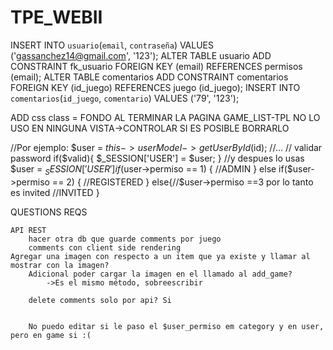 # TPE_WEBII

INSERT INTO `usuario`(`email`, `contraseña`) VALUES ('gassanchez14@gmail.com', '123');
ALTER TABLE usuario ADD CONSTRAINT fk_usuario FOREIGN KEY (email) REFERENCES permisos (email);
ALTER TABLE comentarios ADD CONSTRAINT comentarios FOREIGN KEY (id_juego) REFERENCES juego (id_juego);
INSERT INTO `comentarios`(`id_juego`, `comentario`) VALUES ('79', '123');

ADD css class = FONDO AL TERMINAR LA PAGINA
GAME_LIST-TPL NO LO USO EN NINGUNA VISTA->CONTROLAR SI ES POSIBLE BORRARLO



//Por ejemplo:
$user = $this->userModel->getUserById($id);
//... // validar password
if($valid){
  $_SESSION['USER'] = $user;
}
//y despues lo usas
$user = $_SESSION['USER']
if($user->permiso == 1) {
 //ADMIN
}
else if($user->permiso == 2) {
 //REGISTERED
}
else{//$user->permiso ==3 por lo tanto es invited
 //INVITED
}

QUESTIONS
REQS

	API REST
		hacer otra db que guarde comments por juego
		comments con client side rendering	
	Agregar una imagen con respecto a un item que ya existe y llamar al mostrar con la imagen? 
		Adicional poder cargar la imagen en el llamado al add_game?
			->Es el mismo método, sobreescribir

		delete comments solo por api? Si


		No puedo editar si le paso el $user_permiso em category y en user, pero en game si :(
        